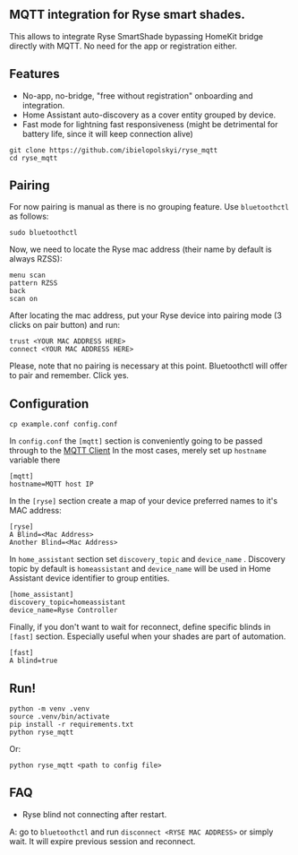 ## MQTT integration for Ryse smart shades.

This allows to integrate Ryse SmartShade bypassing HomeKit bridge directly with MQTT.
No need for the app or registration either.


## Features
* No-app, no-bridge, "free without registration" onboarding and integration.
* Home Assistant auto-discovery as a cover entity grouped by device.
* Fast mode for lightning fast responsiveness (might be detrimental for battery life, since it will keep connection alive)

```
git clone https://github.com/ibielopolskyi/ryse_mqtt
cd ryse_mqtt
```

## Pairing

For now pairing is manual as there is no grouping feature.
Use `bluetoothctl`  as follows:

```
sudo bluetoothctl
```

Now, we need to locate the Ryse mac address (their name by default is always RZSS):
```
menu scan
pattern RZSS
back
scan on
```

After locating the mac address, put your Ryse device into pairing mode (3 clicks on pair button) and run:
```
trust <YOUR MAC ADDRESS HERE>
connect <YOUR MAC ADDRESS HERE>
```
Please, note that no pairing is necessary at this point.
Bluetoothctl will offer to pair and remember. Click yes.

## Configuration
```
cp example.conf config.conf
```

In `config.conf` the `[mqtt]` section is conveniently going to be passed through to the [MQTT Client](https://sbtinstruments.github.io/asyncio-mqtt/connecting-to-the-broker.html)
In the most cases, merely set up `hostname` variable there

```
[mqtt]
hostname=MQTT host IP
```

In the `[ryse]` section create a map of your device preferred names to it's MAC address:
```
[ryse]
A Blind=<Mac Address>
Another Blind=<Mac Address>
```

In `home_assistant` section set `discovery_topic` and `device_name` . Discovery topic by default is `homeassistant` and `device_name` will be used in Home Assistant device identifier to group entities. 
```
[home_assistant]
discovery_topic=homeassistant
device_name=Ryse Controller
```

Finally, if you don't want to wait for reconnect, define specific blinds in `[fast]` section. Especially useful when your shades are part of automation. 
```
[fast]
A blind=true
```

## Run!

```
python -m venv .venv
source .venv/bin/activate
pip install -r requirements.txt
python ryse_mqtt
```
Or:
```
python ryse_mqtt <path to config file>
```

## FAQ

* Ryse blind not connecting after restart.

A: go to `bluetoothctl` and run `disconnect <RYSE MAC ADDRESS>` or simply wait. It will expire previous session and reconnect.

